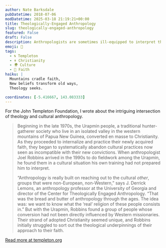 ```yaml
---
author: Nate Barksdale
pubDatetime: 2018-07-06
modDatetime: 2025-03-18 21:19:21+00:00
title: Theologically-Engaged Anthropology
slug: theologically-engaged-anthropology
featured: False
draft: False
description: Anthropologists are sometimes ill-equipped to interpret the religious motivations of their subjects. A new initiative is trying to change that.
emoji: 🤔
tags:
  - 🌀 Templeton
  - ✝️ Christianity
  - 🌍 Culture
  - 🙏 Faith
haiku: |
  Mountains cradle faith,  
  New beliefs transform old ways,  
  Theology seeks.

coordinates: [-5.416667, 143.083333]
---
```


For the John Templeton Foundation, I wrote about the intriguing intersection of theology and cultural anthropology.

> Beginning in the late 1970s, the Urapmin people, a traditional hunter-gatherer society who live in an isolated valley in the western mountains of Papua New Guinea, converted en masse to Christianity. As they proceeded to internalize and practice their newly acquired faith, they began to systematically abandon cultural practices now seen as incompatible with their new convictions. When anthropologist Joel Robbins arrived in the 1990s to do fieldwork among the Urapmin, he found them in a cultural situation his own training had not prepared him to interpret.
>
> “Anthropology is really built on reaching out to the cultural _other_, groups that were non-European, non-Western,” says J. Derrick Lemons, an anthropology professor at the University of Georgia and director of the Center for Theologically Engaged Anthropology. “That was the bread and butter of anthropology through the ages. The idea was: we want to know what the ‘real’ religion of these people consists in.” But with the Urapmin, Robbins found a group of people whose conversion had not been directly influenced by Western missionaries. Their strand of adopted Christianity seemed unique, and Robbins initially struggled to sort out the theological underpinnings of their approach to their faith.

[Read more at templeton.org](https://www.templeton.org/grant/theologically-engaged-anthropology-what-can-theology-contribute-to-cultural-anthropology-and-ethnography-2)
